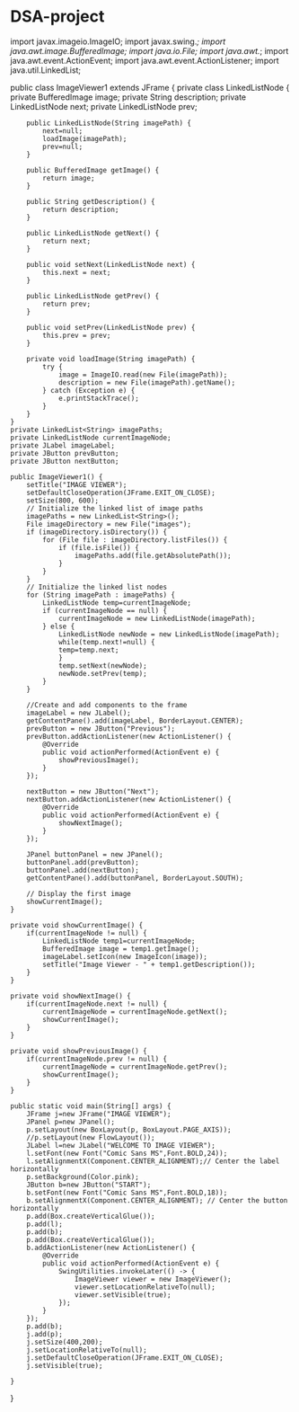 # DSA-project
import javax.imageio.ImageIO;
import javax.swing.*;
import java.awt.image.BufferedImage;
import java.io.File;
import java.awt.*;
import java.awt.event.ActionEvent;
import java.awt.event.ActionListener;
import java.util.LinkedList;

public class ImageViewer1 extends JFrame {
	private class LinkedListNode {
        private BufferedImage image;
        private String description;
        private LinkedListNode next;
        private LinkedListNode prev;

        public LinkedListNode(String imagePath) {
        	next=null;
            loadImage(imagePath);
            prev=null;
        }

        public BufferedImage getImage() {
            return image;
        }

        public String getDescription() {
            return description;
        }

        public LinkedListNode getNext() {
            return next;
        }

        public void setNext(LinkedListNode next) {
            this.next = next;
        }

        public LinkedListNode getPrev() {
            return prev;
        }

        public void setPrev(LinkedListNode prev) {
            this.prev = prev;
        }

        private void loadImage(String imagePath) {
            try {
                image = ImageIO.read(new File(imagePath));
                description = new File(imagePath).getName();
            } catch (Exception e) {
                e.printStackTrace();
            }
        }
    }
    private LinkedList<String> imagePaths;
    private LinkedListNode currentImageNode;
    private JLabel imageLabel;
    private JButton prevButton;
    private JButton nextButton;

    public ImageViewer1() {
        setTitle("IMAGE VIEWER");
        setDefaultCloseOperation(JFrame.EXIT_ON_CLOSE);
        setSize(800, 600);
        // Initialize the linked list of image paths
        imagePaths = new LinkedList<String>();
        File imageDirectory = new File("images");
        if (imageDirectory.isDirectory()) {
            for (File file : imageDirectory.listFiles()) {
                if (file.isFile()) {
                    imagePaths.add(file.getAbsolutePath());
                }
            }
        }
        // Initialize the linked list nodes
        for (String imagePath : imagePaths) {
        	LinkedListNode temp=currentImageNode;
            if (currentImageNode == null) {
                currentImageNode = new LinkedListNode(imagePath);
            } else {
            	LinkedListNode newNode = new LinkedListNode(imagePath);
            	while(temp.next!=null) {
                temp=temp.next;
            	}
            	temp.setNext(newNode);
            	newNode.setPrev(temp);
            }
        }
        
        //Create and add components to the frame
        imageLabel = new JLabel();
        getContentPane().add(imageLabel, BorderLayout.CENTER);
        prevButton = new JButton("Previous");
        prevButton.addActionListener(new ActionListener() {
        	@Override
            public void actionPerformed(ActionEvent e) {
                showPreviousImage();
            }
        });

        nextButton = new JButton("Next");
        nextButton.addActionListener(new ActionListener() {
        	@Override
            public void actionPerformed(ActionEvent e) {
                showNextImage();
            }
        });

        JPanel buttonPanel = new JPanel();
        buttonPanel.add(prevButton);
        buttonPanel.add(nextButton);
        getContentPane().add(buttonPanel, BorderLayout.SOUTH);

        // Display the first image
        showCurrentImage();
    }

    private void showCurrentImage() {
        if(currentImageNode != null) {
        	LinkedListNode temp1=currentImageNode;
            BufferedImage image = temp1.getImage();
            imageLabel.setIcon(new ImageIcon(image));
            setTitle("Image Viewer - " + temp1.getDescription());
        }
    }

    private void showNextImage() {
        if(currentImageNode.next != null) {
            currentImageNode = currentImageNode.getNext();
            showCurrentImage();
        }
    }

    private void showPreviousImage() {
        if(currentImageNode.prev != null) {
        	currentImageNode = currentImageNode.getPrev();
            showCurrentImage();
        }
    }

    public static void main(String[] args) {
    	JFrame j=new JFrame("IMAGE VIEWER");
    	JPanel p=new JPanel();
    	p.setLayout(new BoxLayout(p, BoxLayout.PAGE_AXIS));
    	//p.setLayout(new FlowLayout());
    	JLabel l=new JLabel("WELCOME TO IMAGE VIEWER");
    	l.setFont(new Font("Comic Sans MS",Font.BOLD,24));
    	l.setAlignmentX(Component.CENTER_ALIGNMENT);// Center the label horizontally
    	p.setBackground(Color.pink);
    	JButton b=new JButton("START");
    	b.setFont(new Font("Comic Sans MS",Font.BOLD,18));
    	b.setAlignmentX(Component.CENTER_ALIGNMENT); // Center the button horizontally
    	p.add(Box.createVerticalGlue());
    	p.add(l);
    	p.add(b);
    	p.add(Box.createVerticalGlue());
    	b.addActionListener(new ActionListener() {
        	@Override
            public void actionPerformed(ActionEvent e) {
        		SwingUtilities.invokeLater(() -> {
                    ImageViewer viewer = new ImageViewer();
                    viewer.setLocationRelativeTo(null);
                    viewer.setVisible(true);
                });
            }
        });
    	p.add(b);
    	j.add(p);
    	j.setSize(400,200);
    	j.setLocationRelativeTo(null);
    	j.setDefaultCloseOperation(JFrame.EXIT_ON_CLOSE);
    	j.setVisible(true);
    	
    }
}
